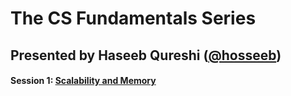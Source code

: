 # The CS Fundamentals Series

## Presented by Haseeb Qureshi ([@hosseeb](twitter.com/hosseeb))

#### Session 1: [Scalability and Memory](./scalability-and-memory.md)
